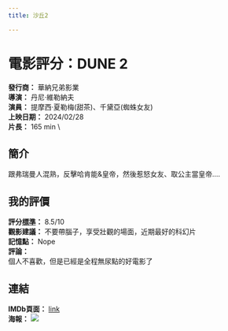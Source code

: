 ```yaml
---
title: 沙丘2

---
```


# 電影評分：DUNE 2
**發行商：**  	華納兄弟影業\
**導演：** 	丹尼·維勒納夫\
**演員：** 提摩西·夏勒梅(甜茶)、千黛亞(蜘蛛女友)\
**上映日期：** 2024/02/28\
**片長：** 165 min \

## 簡介
跟弗瑞曼人混熟，反擊哈肯能&皇帝，然後惹怒女友、取公主當皇帝....

## 我的評價
**評分[標準](/標準)：** 8.5/10\
**觀影建議：**  不要帶腦子，享受壯觀的場面，近期最好的科幻片\
**記憶點：**  Nope\
**評論：**\
個人不喜歡，但是已經是全程無尿點的好電影了

## 連結
**IMDb頁面：** [link](https://www.imdb.com/title/tt15239678/)\
**海報：** 
![](https://th.bing.com/th/id/OIP.mN7Q68emuiyz86cFu61tiwHaFr?w=282&h=216&c=7&r=0&o=5&pid=1.7)